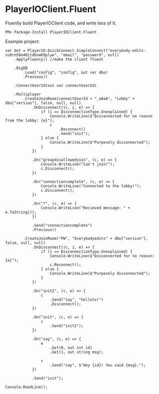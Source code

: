 # PlayerIOClient.Fluent
Fluently build PlayerIOClient code, and write less of it.

`PM> Package-Install PlayerIOClient.Fluent`

Example project:

	var bot = PlayerIO.QuickConnect.SimpleConnect("everybody-edits-su9rn58o40itdbnw69plyw", "email", "password", null)
		.ApplyFluency() //make the client fluent
				
		.BigDB
			.Load("config", "config", out var dbo)
			.Previous()

		.ConnectUserId(out var connectUserId)

		.Multiplayer
			.CreateJoinRoom(connectUserId + "_aAaA", "Lobby" + dbo["version"], false, null, null)
				.OnDisconnect((c, i, e) => {
					if (i == DisconnectionType.Unexplained) {
						Console.WriteLine($"Disconnected for no reason from the lobby: {e}");
						c
							.Reconnect()
							.Send("init");
					} else {
						Console.WriteLine($"Purposely disconnected");
					}
				})

				.On("groupdisallowedjoin", (c, e) => {
					Console.WriteLine("Can't join!");
					c.Disconnect();
				})

				.On("connectioncomplete", (c, e) => {
					Console.WriteLine("Connected to the lobby!");
					c.Disconnect();
				})

				.On("*", (c, e) => {
					Console.WriteLine("Recieved message: " + e.ToString());
				})

				.Send("connectioncomplete")
				.Previous()

			.CreateJoinRoom("PW", "Everybodyedits" + dbo["version"], false, null, null)
				.OnDisconnect((c, i, e) => {
					if (i == DisconnectionType.Unexplained) {
						Console.WriteLine($"Disconnected for no reason: {e}");
						c.Reconnect();
					} else {
						Console.WriteLine($"Purposely disconnected");
					}
				})

				.On("init2", (c, e) => {
					c
						.Send("say", "hellolo!")
						.Disconnect();
				})

				.On("init", (c, e) => {
					c
						.Send("init2");
				})

				.On("say", (c, e) => {
					e
						.Get(0, out int id)
						.Get(1, out string msg);

					c
						.Send("say", $"Hey {id}! You said {msg}.");
				})

				.Send("init");

	Console.ReadLine();